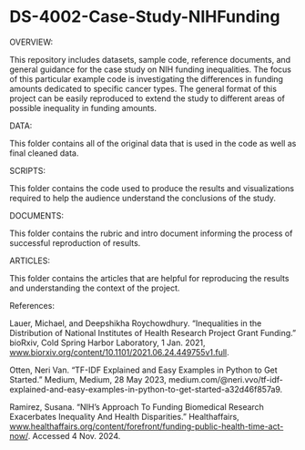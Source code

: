 # DS-4002-Case-Study-NIHFunding
OVERVIEW:

This repository includes datasets, sample code, reference documents, and general guidance for the case study on NIH funding inequalities. The focus of this particular example code is investigating the differences in funding amounts dedicated to specific cancer types. The general format of this project can be easily reproduced to extend the study to different areas of possible inequality in funding amounts. 

DATA:

This folder contains all of the original data that is used in the code as well as final cleaned data.

SCRIPTS:

This folder contains the code used to produce the results and visualizations required to help the audience understand the conclusions of the study. 

DOCUMENTS:

This folder contains the rubric and intro document informing the process of successful reproduction of results. 

ARTICLES:

This folder contains the articles that are helpful for reproducing the results and understanding the context of the project.

References:

Lauer, Michael, and Deepshikha Roychowdhury. “Inequalities in the Distribution of National Institutes of Health Research Project Grant Funding.” bioRxiv, Cold Spring Harbor Laboratory, 1 Jan. 2021, www.biorxiv.org/content/10.1101/2021.06.24.449755v1.full. 

Otten, Neri Van. “TF-IDF Explained and Easy Examples in Python to Get Started.” Medium, Medium, 28 May 2023, medium.com/@neri.vvo/tf-idf-explained-and-easy-examples-in-python-to-get-started-a32d46f857a9. 

Ramirez, Susana. “NIH’s Approach To Funding Biomedical Research Exacerbates Inequality And Health Disparities.” Healthaffairs, www.healthaffairs.org/content/forefront/funding-public-health-time-act-now/. Accessed 4 Nov. 2024. 
